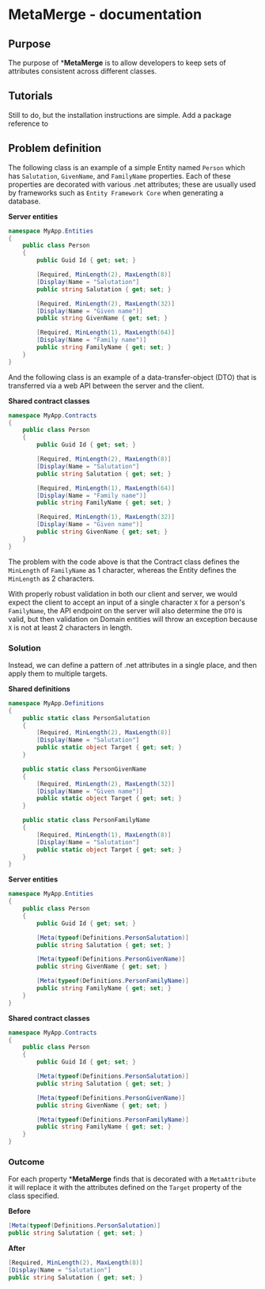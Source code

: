 # MetaMerge - documentation

## Purpose
The purpose of ***MetaMerge** is to allow developers to keep sets of
attributes consistent across different classes.

## Tutorials
Still to do, but the installation instructions are simple.  Add a package
reference to 

## Problem definition
The following class is an example of a simple Entity named `Person` which
has `Salutation`, `GivenName`, and `FamilyName` properties.  Each of
these properties are decorated with various .net attributes; these
are usually used by frameworks such as `Entity Framework Core`
when generating a database.

**Server entities**

```c#
namespace MyApp.Entities
{
	public class Person
	{
		public Guid Id { get; set; }

		[Required, MinLength(2), MaxLength(8)]
		[Display(Name = "Salutation"]
		public string Salutation { get; set; }

		[Required, MinLength(2), MaxLength(32)]
		[Display(Name = "Given name")]
		public string GivenName { get; set; }

		[Required, MinLength(1), MaxLength(64)]
		[Display(Name = "Family name")]
		public string FamilyName { get; set; }
	}
}
```

And the following class is an example of a data-transfer-object (DTO) that
is transferred via a web API between the server and the client.

**Shared contract classes**
```c#
namespace MyApp.Contracts
{
	public class Person
	{
		public Guid Id { get; set; }

		[Required, MinLength(2), MaxLength(8)]
		[Display(Name = "Salutation"]
		public string Salutation { get; set; }

		[Required, MinLength(1), MaxLength(64)]
		[Display(Name = "Family name")]
		public string FamilyName { get; set; }

		[Required, MinLength(1), MaxLength(32)]
		[Display(Name = "Given name")]
		public string GivenName { get; set; }
	}
}
```

The problem with the code above is that the Contract class defines the
`MinLength` of `FamilyName` as 1 character, whereas the Entity defines
the `MinLength` as 2 characters.

With properly robust validation in both our client and server, we would
expect the client to accept an input of a single character `X` for
a person's `FamilyName`, the API endpoint on the server will also
determine the `DTO` is valid, but then validation on Domain entities
will throw an exception because `X` is not at least 2 characters in length.

### Solution
Instead, we can define a pattern of .net attributes in a single place,
and then apply them to multiple targets.

**Shared definitions**
```c#
namespace MyApp.Definitions
{
	public static class PersonSalutation
	{
		[Required, MinLength(2), MaxLength(8)]
		[Display(Name = "Salutation"]
		public static object Target { get; set; }
	}

	public static class PersonGivenName
	{
		[Required, MinLength(2), MaxLength(32)]
		[Display(Name = "Given name")]
		public static object Target { get; set; }
	}

	public static class PersonFamilyName
	{
		[Required, MinLength(1), MaxLength(8)]
		[Display(Name = "Salutation"]
		public static object Target { get; set; }
	}
}
```

**Server entities**
```c#
namespace MyApp.Entities
{
	public class Person
	{
		public Guid Id { get; set; }

		[Meta(typeof(Definitions.PersonSalutation)]
		public string Salutation { get; set; }

		[Meta(typeof(Definitions.PersonGivenName)]
		public string GivenName { get; set; }

		[Meta(typeof(Definitions.PersonFamilyName)]
		public string FamilyName { get; set; }
	}
}
```

**Shared contract classes**
```c#
namespace MyApp.Contracts
{
	public class Person
	{
		public Guid Id { get; set; }

		[Meta(typeof(Definitions.PersonSalutation)]
		public string Salutation { get; set; }

		[Meta(typeof(Definitions.PersonGivenName)]
		public string GivenName { get; set; }

		[Meta(typeof(Definitions.PersonFamilyName)]
		public string FamilyName { get; set; }
	}
}
```

### Outcome
For each property ***MetaMerge** finds that is decorated with a
`MetaAttribute` it will replace it with the attributes defined on
the `Target` property of the class specified.

**Before**
```c#
[Meta(typeof(Definitions.PersonSalutation)]
public string Salutation { get; set; }
```

**After**
```c#
[Required, MinLength(2), MaxLength(8)]
[Display(Name = "Salutation"]
public string Salutation { get; set; }
```
